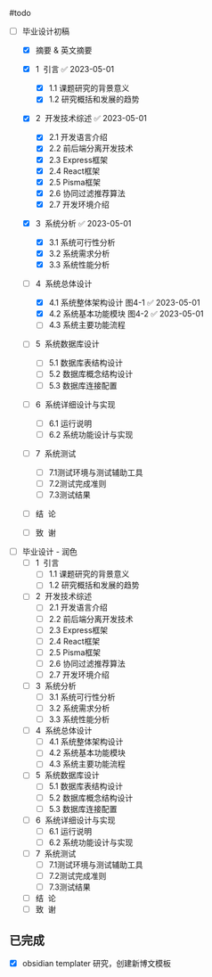 
#todo 
- [ ] 毕业设计初稿
    - [x] 摘要 & 英文摘要
    - [x] 1  引言 ✅ 2023-05-01
        - [x] 1.1 课题研究的背景意义
        - [x] 1.2 研究概括和发展的趋势
    - [x] 2  开发技术综述 ✅ 2023-05-01
        - [x] 2.1 开发语言介绍
        - [x] 2.2 前后端分离开发技术
        - [x] 2.3 Express框架
        - [x] 2.4 React框架
        - [x] 2.5 Pisma框架
        - [x] 2.6 协同过滤推荐算法
        - [x] 2.7 开发环境介绍
    - [x] 3  系统分析 ✅ 2023-05-01
        - [x] 3.1 系统可行性分析
        - [x] 3.2 系统需求分析
        - [x] 3.3 系统性能分析
    - [ ] 4  系统总体设计
        - [x] 4.1 系统整体架构设计 图4-1 ✅ 2023-05-01
        - [x] 4.2 系统基本功能模块 图4-2 ✅ 2023-05-01
        - [ ] 4.3 系统主要功能流程
    - [ ] 5  系统数据库设计
        - [ ] 5.1 数据库表结构设计
        - [ ] 5.2 数据库概念结构设计
        - [ ] 5.3 数据库连接配置
    - [ ] 6  系统详细设计与实现
        - [ ] 6.1 运行说明
        - [ ] 6.2 系统功能设计与实现
    - [ ] 7  系统测试
        - [ ] 7.1测试环境与测试辅助工具
        - [ ] 7.2测试完成准则
        - [ ] 7.3测试结果
    - [ ] 结  论
    - [ ] 致  谢 


- [ ] 毕业设计 - 润色
    - [ ] 1  引言
        - [ ] 1.1 课题研究的背景意义
        - [ ] 1.2 研究概括和发展的趋势
    - [ ] 2  开发技术综述
        - [ ] 2.1 开发语言介绍
        - [ ] 2.2 前后端分离开发技术
        - [ ] 2.3 Express框架
        - [ ] 2.4 React框架
        - [ ] 2.5 Pisma框架
        - [ ] 2.6 协同过滤推荐算法
        - [ ] 2.7 开发环境介绍
    - [ ] 3  系统分析
        - [ ] 3.1 系统可行性分析
        - [ ] 3.2 系统需求分析
        - [ ] 3.3 系统性能分析
    - [ ] 4  系统总体设计
        - [ ] 4.1 系统整体架构设计
        - [ ] 4.2 系统基本功能模块
        - [ ] 4.3 系统主要功能流程
    - [ ] 5  系统数据库设计
        - [ ] 5.1 数据库表结构设计
        - [ ] 5.2 数据库概念结构设计
        - [ ] 5.3 数据库连接配置
    - [ ] 6  系统详细设计与实现
        - [ ] 6.1 运行说明
        - [ ] 6.2 系统功能设计与实现
    - [ ] 7  系统测试
        - [ ] 7.1测试环境与测试辅助工具
        - [ ] 7.2测试完成准则
        - [ ] 7.3测试结果
    - [ ] 结  论
    - [ ] 致  谢 

## 已完成
- [x] obsidian templater 研究，创建新博文模板
